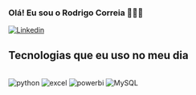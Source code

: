 ### Olá! Eu sou o Rodrigo Correia 👨🏽‍💻

[![Linkedin](https://img.shields.io/badge/LinkedIn-0077B5?style=for-the-badge&logo=linkedin&logoColor=white)](https://www.linkedin.com/in/rodrigo-correia-/)


## Tecnologias que eu uso no meu dia

<div style="display: inline_block"></br>
<img aling="center" alt="python" src="https://img.shields.io/badge/Python-14354C?style=for-the-badge&logo=python&logoColor=white">
<img aling="center" alt="excel" src="https://img.shields.io/badge/Microsoft_Excel-217346?style=for-the-badge&logo=microsoft-excel&logoColor=white">
<img aling="center" alt="powerbi" src="https://img.shields.io/badge/PowerBI-F2C811?style=for-the-badge&logo=Power%20BI&logoColor=white">
<img aling="center" alt="MySQL" src= "https://img.shields.io/badge/MySQL-005C84?style=for-the-badge&logo=mysql&logoColor=white">
</div><br/>
